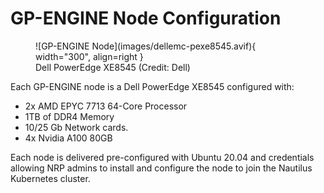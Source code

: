 # GP-ENGINE Node Configuration

<figure markdown>
  ![GP-ENGINE Node](images/dellemc-pexe8545.avif){ width="300", align=right }
  <figcaption>Dell PowerEdge XE8545 (Credit: Dell)</figcaption>
</figure>

Each GP-ENGINE node is a Dell PowerEdge XE8545 configured with:

- 2x AMD EPYC 7713 64-Core Processor
- 1TB of DDR4 Memory
- 10/25 Gb Network cards.
- 4x Nvidia A100 80GB

Each node is delivered pre-configured with Ubuntu 20.04 and credentials allowing NRP admins to install and configure the node to join the Nautilus Kubernetes cluster.

